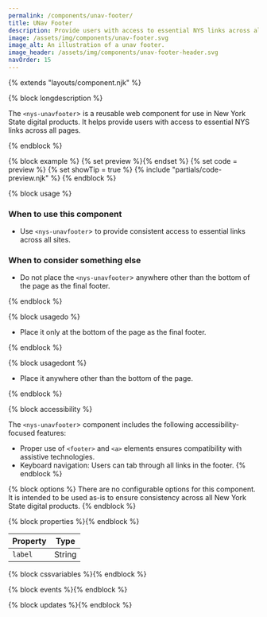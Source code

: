 ```yaml
---
permalink: /components/unav-footer/
title: UNav Footer
description: Provide users with access to essential NYS links across all pages.
image: /assets/img/components/unav-footer.svg
image_alt: An illustration of a unav footer.
image_header: /assets/img/components/unav-footer-header.svg
navOrder: 15
---
```


{% extends "layouts/component.njk" %}

{% block longdescription %}

The `<nys-unavfooter`> is a reusable web component for use in New York State digital products. It helps provide users with access to essential NYS links across all pages.

{% endblock %}

{% block example %}
  {% set preview %}<nys-unavfooter></nys-unavfooter>{% endset %}
  {% set code = preview %}
  {% set showTip = true %}
  {% include "partials/code-preview.njk" %}
{% endblock %}

{% block usage %}

### When to use this component
  - Use `<nys-unavfooter`> to provide consistent access to essential links across all sites.
### When to consider something else
  - Do not place the `<nys-unavfooter`> anywhere other than the bottom of the page as the final footer.

{% endblock %}

{% block usagedo %}

  - Place it only at the bottom of the page as the final footer.

{% endblock %}

{% block usagedont %}

  - Place it anywhere other than the bottom of the page.

{% endblock %}

{% block accessibility %}

The `<nys-unavfooter`> component includes the following accessibility-focused features:

  - Proper use of `<footer>` and `<a>` elements ensures compatibility with assistive technologies.
  - Keyboard navigation: Users can tab through all links in the footer.
{% endblock %}

{% block options %}
There are no configurable options for this component. It is intended to be used as-is to ensure consistency across all New York State digital products.
{% endblock %}

{% block properties %}{% endblock %}

| Property | Type   |
|----------|--------|
| `label`  | String |

{% block cssvariables %}{% endblock %}

{% block events %}{% endblock %}

{% block updates %}{% endblock %}
